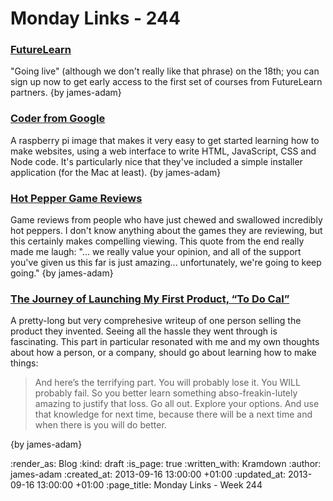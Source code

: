 Monday Links - 244
==================

### [FutureLearn](https://www.futurelearn.com/)

"Going live" (although we don't really like that phrase) on the 18th; you can sign up now to get early access to the first set of courses from FutureLearn partners. {by james-adam}


### [Coder from Google](http://googlecreativelab.github.io/coder/)

A raspberry pi image that makes it very easy to get started learning how to make websites, using a web interface to write HTML, JavaScript, CSS and Node code. It's particularly nice that they've included a simple installer application (for the Mac at least). {by james-adam}


### [Hot Pepper Game Reviews](http://www.youtube.com/watch?v=cTMIgyUZDDk)

Game reviews from people who have just chewed and swallowed incredibly hot peppers. I don't know anything about the games they are reviewing, but this certainly makes compelling viewing. This quote from the end really made me laugh: "... we really value your opinion, and all of the support you've given us this far is just amazing... unfortunately, we're going to keep going." {by james-adam}


### [The Journey of Launching My First Product, “To Do Cal”](http://www.chrisnorstrom.com/2013/08/the-journey-of-launching-my-first-product-to-do-cal/)

A pretty-long but very comprehesive writeup of one person selling the product they invented. Seeing all the hassle they went through is fascinating. This part in particular resonated with me and my own thoughts about how a person, or a company, should go about learning how to make things:

> And here’s the terrifying part. You will probably lose it. You WILL probably fail. So you better learn something abso-freakin-lutely amazing to justify that loss. Go all out. Explore your options. And use that knowledge for next time, because there will be a next time and when there is you will do better.

{by james-adam}


:render_as: Blog
:kind: draft
:is_page: true
:written_with: Kramdown
:author: james-adam
:created_at: 2013-09-16 13:00:00 +01:00
:updated_at: 2013-09-16 13:00:00 +01:00
:page_title: Monday Links - Week 244

